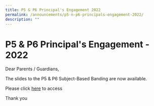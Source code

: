 ```yaml
---
title: P5 & P6 Principal's Engagement 2022
permalink: /announcements/p5-n-p6-principals-engagement-2022/
description: ""
---
```

# **P5 & P6 Principal's Engagement - 2022**

Dear Parents / Guardians,

The slides to the P5 & P6 Subject-Based Banding are now available.

Please click [here](http://evergreenpri.moe.edu.sg/qql/slot/u778/2022%20-%20Documents/PSLE%202022_Parent%20Engagement%20-%20for%20parents.pdf) to access

Thank you